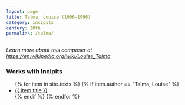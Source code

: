```yaml
---
layout: page
title: Talma, Louise (1906-1996)
category: incipits
century: 20th
permalink: /talma/
---
```


*Learn more about this composer at <a href="https://en.wikipedia.org/wiki/Louise_Talma" target="_blank">https://en.wikipedia.org/wiki/Louise_Talma</a>*
<br/>

### Works with Incipits
<ul class="texts">
    {% for item in site.texts %}
      {% if item.author == "Talma, Louise" %}
          <li class="text-title">
          <a href="{{ site.baseurl }}{{ item.url }}">
        {{ item.title }}
              </a>
    </li>
      {% endif %}
    {% endfor %}
</ul>
